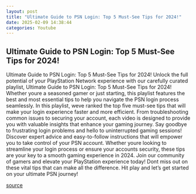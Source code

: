 ```yaml
---
layout: post
title: "Ultimate Guide to PSN Login: Top 5 Must-See Tips for 2024!"
date: 2025-02-09 14:38:44
categories: Youtube
---
```


## Ultimate Guide to PSN Login: Top 5 Must-See Tips for 2024!

Ultimate Guide to PSN Login: Top 5 Must-See Tips for 2024!
Unlock the full potential of your PlayStation Network experience with our carefully curated playlist, Ultimate Guide to PSN Login: Top 5 Must-See Tips for 2024! Whether youre a seasoned gamer or just starting, this playlist features the best and most essential tips to help you navigate the PSN login process seamlessly.
In this playlist, weve ranked the top five must-see tips that will make your login experience faster and more efficient. From troubleshooting common issues to securing your account, each video is designed to provide you with valuable insights that enhance your gaming journey. Say goodbye to frustrating login problems and hello to uninterrupted gaming sessions!
Discover expert advice and easy-to-follow instructions that will empower you to take control of your PSN account. Whether youre looking to streamline your login process or ensure your accounts security, these tips are your key to a smooth gaming experience in 2024. 
Join our community of gamers and elevate your PlayStation experience today! Dont miss out on these vital tips that can make all the difference. Hit play and let’s get started on your ultimate PSN journey!

[source](https://www.youtube.com/playlist?list=PLuESfMTkODTLbYuZ-69E74vA2miD6zuMu)